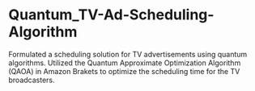 # Quantum_TV-Ad-Scheduling-Algorithm
Formulated a scheduling solution for TV advertisements using quantum algorithms. Utilized the Quantum Approximate Optimization Algorithm (QAOA) in Amazon Brakets to optimize the scheduling time for the TV broadcasters.

